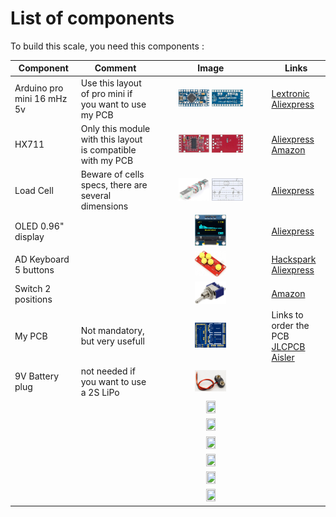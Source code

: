 # List of components 

To build this scale, you need this components :

| Component           | Comment                               |       Image        | Links                     |
| ------------------- | ------------------------------------- | :----------------: | ------------------------- |
| Arduino pro mini 16 mHz 5v | Use this layout of pro mini if you want to use my PCB | <img src="/Images/pro-mini-5v.jpg" alt="pro mini" width="30%" height="30%" />  <img src="/Images/pro-mini-5v-bottom.jpg" alt="pro mini" width="30%" height="30%" /> | [Lextronic](https://www.lextronic.fr/pro-mini-5v-16-mhz-dev-11113-3176.html) [Aliexpress](https://fr.aliexpress.com/item/4001333020139.html?spm=a2g0s.9042311.0.0.27426c372ZpzLf) |
| HX711 | Only this module with this layout is compatible with my PCB | <img src="/Images/hx711-top.jpg" alt="hx711 top" width="30%" height="30%" /> <img src="/Images/hx711-bottom.jpg" alt="hx711 top" width="30%" height="30%" /> | [Aliexpress](https://fr.aliexpress.com/item/1005004774024135.html) [Amazon](https://www.amazon.fr/DollaTek-capteur-Pression-Conversion-m%C3%A9tallique/dp/B081JMSMXV/ref=sr_1_41?keywords=hx711) |
| Load Cell | Beware of cells specs, there are several dimensions | <img src="/Images/LoadCell.jpg" alt="LoadCell" width="30%" height="30%" /> <img src="/Images/LoadCell-Specs.jpg" alt="LoadCell" width="30%" height="30%" />| [Aliexpress](https://fr.aliexpress.com/item/32763073298.html?spm=a2g0s.9042311.0.0.29fb6c37h6HlYk) |
| OLED 0.96" display |  | <img src="/Images/OLED-0.96.jpg" alt="OLED" width="30%" height="30%" /> | [Aliexpress](https://fr.aliexpress.com/item/32643950109.html?spm=a2g0s.9042311.0.0.27426c37AHcnwG) |
| AD Keyboard 5 buttons |  | <img src="/Images/ADKeyboard-5.jpg" alt="keyboard" width="30%" height="30%" /> | [Hackspark](https://hackspark.fr/fr/interface-homme-machine/2587-ad-keyboard-simulate-5-key-module-analog-button-pour-arduino-sensor-expansion-board.html) [Aliexpress](https://fr.aliexpress.com/item/32961495925.html) |
| Switch 2 positions |  | <img src="/Images/Switch-2.jpg" alt="Switch" width="30%" height="30%" /> | [Amazon](https://www.amazon.fr/gp/product/B077D9FRGL/ref=ppx_yo_dt_b_asin_title_o04_s00?ie=UTF8&psc=1) |
| My PCB | Not mandatory, but very usefull  | <img src="/Images/CGScale-PCB.png" alt="PCB" width="30%" height="30%" /> | Links to order the PCB </br>[JLCPCB](https://jlcpcb.com/)</br>[Aisler](https://aisler.net/) |
| 9V Battery plug | not needed if you want to use a 2S LiPo | <img src="/Images/9vBatteryConnector.jpg" alt="" width="30%" height="30%" /> | []() |
|          |                               | <img src="/Images/" alt="" width="30%" height="30%" /> | []() |
|          |                               | <img src="/Images/" alt="" width="30%" height="30%" /> | []() |
|          |                               | <img src="/Images/" alt="" width="30%" height="30%" /> | []() |
|          |                               | <img src="/Images/" alt="" width="30%" height="30%" /> | []() |
|          |                               | <img src="/Images/" alt="" width="30%" height="30%" /> | []() |
|          |                               | <img src="/Images/" alt="" width="30%" height="30%" /> | []() |


